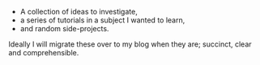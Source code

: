 * A collection of ideas to investigate,
* a series of tutorials in a subject I wanted to learn,
* and random side-projects.

Ideally I will migrate these over to my blog when they are; succinct, clear and comprehensible.